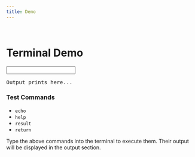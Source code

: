 ```yaml
---
title: Demo
---
```


<br>

# Terminal Demo

<div id="terminal-wrapper"><input id="termd" type="text"></div>
<pre id="output">Output prints here...</pre>

### Test Commands
- `echo`
- `help`
- `result`
- `return`

Type the above commands into the terminal to execute them. Their output will be displayed in the output section.

<script src="/docs/script.js" type="module"></script>
